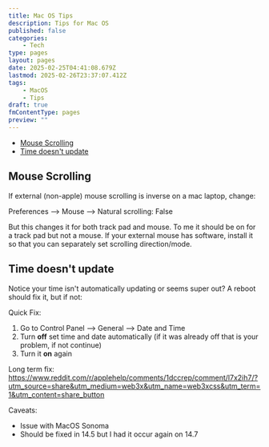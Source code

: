 ```yaml
---
title: Mac OS Tips
description: Tips for Mac OS
published: false
categories:
    - Tech
type: pages
layout: pages
date: 2025-02-25T04:41:08.679Z
lastmod: 2025-02-26T23:37:07.412Z
tags:
    - MacOS
    - Tips
draft: true
fmContentType: pages
preview: ""
---
```


<!--- cSpell:disable --->
* [Mouse Scrolling](#mouse-scrolling)
* [Time doesn't update](#time-doesnt-update)
<!--- cSpell:enable --->

## Mouse Scrolling

If external (non-apple) mouse scrolling is inverse on a mac laptop, change:

Preferences --> Mouse --> Natural scrolling: False

But this changes it for both track pad and mouse. To me it should be on for a track pad but not a mouse. If your external mouse has software, install it so that you can separately set scrolling direction/mode.

## Time doesn't update

Notice your time isn't automatically updating or seems super out? A reboot should fix it, but if not:

Quick Fix:

1. Go to Control Panel --> General --> Date and Time
2. Turn **off** set time and date automatically (if it was already off that is your problem, if not continue)
3. Turn it **on** again

Long term fix:
<https://www.reddit.com/r/applehelp/comments/1dccrep/comment/l7x2ih7/?utm_source=share&utm_medium=web3x&utm_name=web3xcss&utm_term=1&utm_content=share_button>

Caveats:

* Issue with MacOS Sonoma
* Should be fixed in 14.5 but I had it occur again on 14.7
